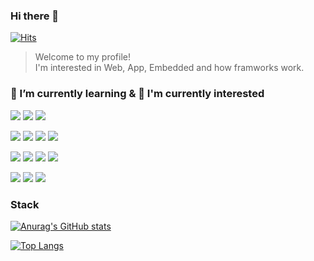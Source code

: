 ### Hi there 👋 
[![Hits](https://hits.seeyoufarm.com/api/count/incr/badge.svg?url=https%3A%2F%2Fgithub.com%2FTurtle-Hwan&count_bg=%2379C83D&title_bg=%230F3023&icon=&icon_color=%23FFFFFF&title=traveled&edge_flat=false)](https://hits.seeyoufarm.com)

<!--
**Turtle-Hwan/Turtle-Hwan** is a ✨ _special_ ✨ repository because its `README.md` (this file) appears on your GitHub profile.

Here are some ideas to get you started:

- 🔭 I’m currently working on ...
- 🌱 I’m currently learning ...
- 👯 I’m looking to collaborate on ...
- 🤔 I’m looking for help with ...
- 💬 Ask me about ...
- 📫 How to reach me: ...
- 😄 Pronouns: ...
- ⚡ Fun fact: ...
-->
  
> Welcome to my profile!  
> I'm interested in Web, App, Embedded and how framworks work.

### 🌱 I’m currently learning & 🤔 I'm currently interested   
<!-- 
[![](https://img.shields.io/badge/Git-F05032?style=flat&logo=Git&logoColor=white)]()
[![](https://img.shields.io/badge/GitHub-181717?style=flat&logo=GitHub&logoColor=white)](https://github.com/Turtle-Hwan)
-->

![](https://img.shields.io/badge/C-A8B9CC?style=flat&logo=C&logoColor=white)
![](https://img.shields.io/badge/C++-00599C1?style=flat&logo=C%2B%2B&logoColor=white)
![](https://img.shields.io/badge/Java-007396?style=flat&logo=Java&logoColor=white)

![](https://img.shields.io/badge/Python-3776AB?style=flat&logo=Python&logoColor=white)
![](https://img.shields.io/badge/Django-092E20?style=flat&logo=Django&logoColor=white)
![](https://img.shields.io/badge/pandas-150458?style=flat&logo=pandas&logoColor=white)
![](https://img.shields.io/badge/NumPy-013243?style=flat&logo=NumPy&logoColor=white)

<!--
![](https://img.shields.io/badge/HTML5-E34F26?style=flat&logo=HTML5&logoColor=white)
![](https://img.shields.io/badge/CSS3-1572B6?style=flat&logo=CSS3&logoColor=white)
-->
<!--
![](https://img.shields.io/badge/npm-CB3837?style=flat&logo=npm&logoColor=white)
![](https://img.shields.io/badge/Node.js-339933?style=flat&logo=Node.js&logoColor=white)
-->
![](https://img.shields.io/badge/JavaScript-F7DF1E?style=flat&logo=JavaScript&logoColor=white)
![](https://img.shields.io/badge/React-61DAFB?style=flat&logo=React&logoColor=white)
![](https://img.shields.io/badge/Express-000000?style=flat&logo=Express&logoColor=white)
![](https://img.shields.io/badge/MySQL-4479A1?style=flat&logo=MySQL&logoColor=white)

![](https://img.shields.io/badge/Unity-000000?style=flat&logo=Unity&logoColor=white)
![](https://img.shields.io/badge/C%20Sharp-239120?style=flat&logo=C%20Sharp&logoColor=white)
![](https://img.shields.io/badge/Arduino-00979D?style=flat&logo=Arduino&logoColor=white)

### Stack

[![Anurag's GitHub stats](https://github-readme-stats.vercel.app/api?username=Turtle-Hwan&show_icons=true&bg_color=DEG,e8f245,73C72D,5f9f29&title_color=395126&text_color=ffffff)](https://github.com/anuraghazra/github-readme-stats)

[![Top Langs](https://github-readme-stats.vercel.app/api/top-langs/?username=Turtle-Hwan&show_icons=true&bg_color=cdffa5&title_color=395126&text_color=395126&layout=compact&exclude_repo=study&langs_count=10)](https://github.com/anuraghazra/github-readme-stats)

